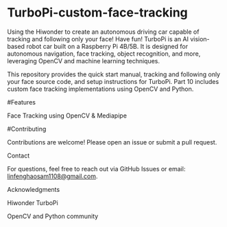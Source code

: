 # TurboPi-custom-face-tracking
Using the Hiwonder to create an autonomous driving car capable of tracking and following only your face! Have fun!
TurboPi is an AI vision-based robot car built on a Raspberry Pi 4B/5B. It is designed for autonomous navigation, face tracking, object recognition, and more, leveraging OpenCV and machine learning techniques.

This repository provides the quick start manual,  tracking and following only your face source code, and setup instructions for TurboPi. 
Part 10 includes custom face tracking implementations using OpenCV and Python.

#Features

Face Tracking using OpenCV & Mediapipe

#Contributing

Contributions are welcome! Please open an issue or submit a pull request.

Contact

For questions, feel free to reach out via GitHub Issues or email: linfenghaosam1108@gmail.com.

Acknowledgments

Hiwonder TurboPi

OpenCV and Python community
